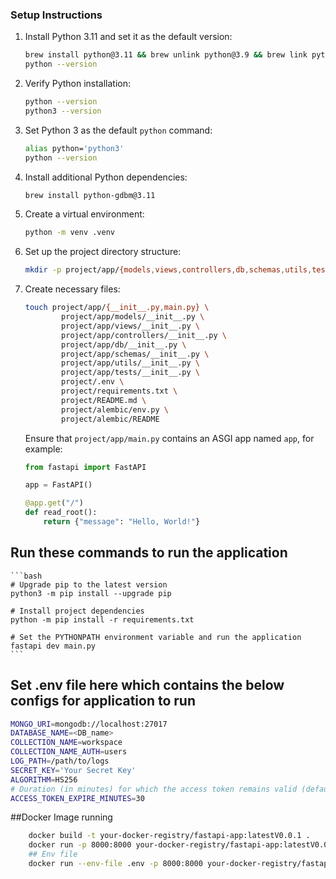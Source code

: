 ### Setup Instructions

1. Install Python 3.11 and set it as the default version:
    ```bash
    brew install python@3.11 && brew unlink python@3.9 && brew link python@3.11
    python --version
    ```

2. Verify Python installation:
    ```bash
    python --version
    python3 --version
    ```

3. Set Python 3 as the default `python` command:
    ```bash
    alias python='python3'
    python --version
    ```

4. Install additional Python dependencies:
    ```bash
    brew install python-gdbm@3.11
    ```

5. Create a virtual environment:
    ```bash
    python -m venv .venv
    ```

6. Set up the project directory structure:
    ```bash
    mkdir -p project/app/{models,views,controllers,db,schemas,utils,tests} project/alembic/versions
    ```

7. Create necessary files:
    ```bash
    touch project/app/{__init__.py,main.py} \
            project/app/models/__init__.py \
            project/app/views/__init__.py \
            project/app/controllers/__init__.py \
            project/app/db/__init__.py \
            project/app/schemas/__init__.py \
            project/app/utils/__init__.py \
            project/app/tests/__init__.py \
            project/.env \
            project/requirements.txt \
            project/README.md \
            project/alembic/env.py \
            project/alembic/README
    ```

    Ensure that `project/app/main.py` contains an ASGI app named `app`, for example:
    ```python
    from fastapi import FastAPI

    app = FastAPI()

    @app.get("/")
    def read_root():
        return {"message": "Hello, World!"}
    ```


## Run these commands to run the application
    ```bash
    # Upgrade pip to the latest version
    python3 -m pip install --upgrade pip

    # Install project dependencies
    python -m pip install -r requirements.txt

    # Set the PYTHONPATH environment variable and run the application
    fastapi dev main.py
    ```


## Set .env file here which contains the below configs for application to run 
```bash
MONGO_URI=mongodb://localhost:27017
DATABASE_NAME=<DB_name>
COLLECTION_NAME=workspace
COLLECTION_NAME_AUTH=users
LOG_PATH=/path/to/logs
SECRET_KEY='Your Secret Key'
ALGORITHM=HS256
# Duration (in minutes) for which the access token remains valid (default: 30 minutes)
ACCESS_TOKEN_EXPIRE_MINUTES=30
```


##Docker Image running 
```bash
    docker build -t your-docker-registry/fastapi-app:latestV0.0.1 .  
    docker run -p 8000:8000 your-docker-registry/fastapi-app:latestV0.0.2
    ## Env file 
    docker run --env-file .env -p 8000:8000 your-docker-registry/fastapi-app:latestV0.0.2
```


